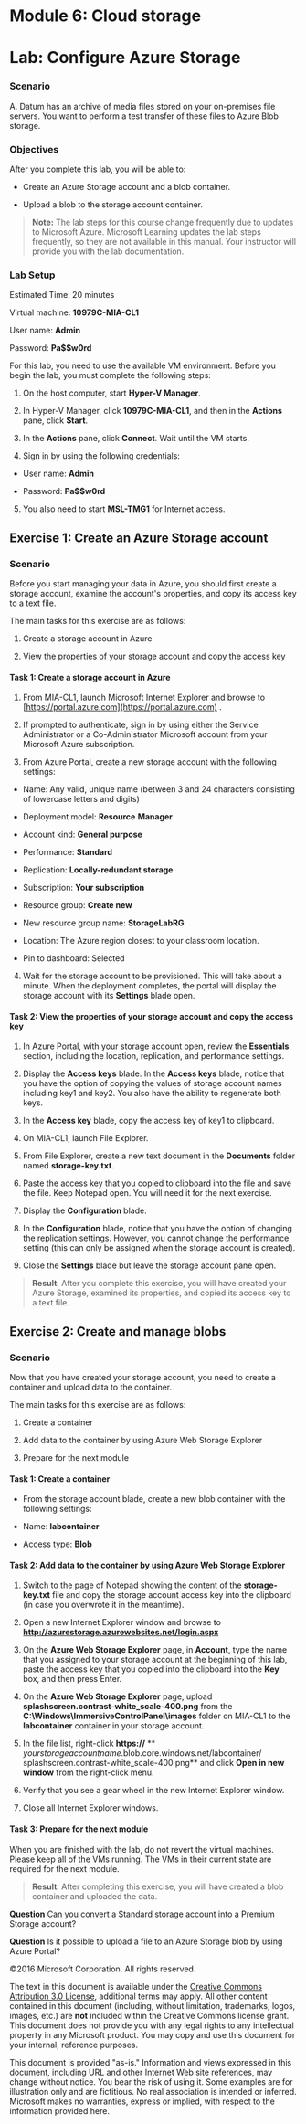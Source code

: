 # Module 6: Cloud storage
# Lab: Configure Azure Storage
  
### Scenario
  
A. Datum has an archive of media files stored on your on-premises file servers. You want to perform a test transfer of these files to Azure Blob storage.


### Objectives
  
After you complete this lab, you will be able to:

-   Create an Azure Storage account and a blob container.

-   Upload a blob to the storage account container.

>  **Note:** The lab steps for this course change frequently due to updates to Microsoft Azure. Microsoft Learning updates the lab steps frequently, so they are not available in this manual. Your instructor will provide you with the lab documentation.

### Lab Setup
  
Estimated Time: 20 minutes

Virtual machine:  **10979C-MIA-CL1**

User name:  **Admin**

Password:  **Pa$$w0rd**

For this lab, you need to use the available VM environment. Before you begin the lab, you must complete the following steps:

1.   On the host computer, start  **Hyper-V Manager**.

2.   In Hyper-V Manager, click  **10979C-MIA-CL1**, and then in the  **Actions** pane, click **Start**.

3.   In the  **Actions** pane, click **Connect**. Wait until the VM starts. 

4.   Sign in by using the following credentials: 


-   User name:  **Admin**

-   Password:  **Pa$$w0rd**


5.   You also need to start  **MSL-TMG1** for Internet access.



## Exercise 1: Create an Azure Storage account
  
### Scenario
  
Before you start managing your data in Azure, you should first create a storage account, examine the account's properties, and copy its access key to a text file.

The main tasks for this exercise are as follows:

1.   Create a storage account in Azure

2.   View the properties of your storage account and copy the access key



#### Task 1: Create a storage account in Azure
  
1.   From MIA-CL1, launch Microsoft Internet Explorer and browse to 
        [https://portal.azure.com](https://portal.azure.com)
      .

2.   If prompted to authenticate, sign in by using either the Service Administrator or a Co-Administrator Microsoft account from your Microsoft Azure subscription.

3.   From Azure Portal, create a new storage account with the following settings: 


  -   Name: Any valid, unique name (between 3 and 24 characters consisting of lowercase letters and digits)

  -   Deployment model:  **Resource** **Manager**

  -   Account kind:  **General purpose**

  -   Performance:  **Standard**

  -   Replication:  **Locally-redundant storage**

  -   Subscription:  **Your subscription**

  -   Resource group:  **Create new**

  -   New resource group name:  **StorageLabRG**

  -   Location: The Azure region closest to your classroom location.

  -   Pin to dashboard: Selected


4.   Wait for the storage account to be provisioned. This will take about a minute. When the deployment completes, the portal will display the storage account with its  **Settings** blade open.



#### Task 2: View the properties of your storage account and copy the access key
  
1.   In Azure Portal, with your storage account open, review the  **Essentials** section, including the location, replication, and performance settings.

2.   Display the  **Access keys** blade.
  In the  **Access keys** blade, notice that you have the option of copying the values of storage account names including key1 and key2. You also have the ability to regenerate both keys.

3.   In the  **Access key** blade, copy the access key of key1 to clipboard.

4.   On MIA-CL1, launch File Explorer.

5.   From File Explorer, create a new text document in the  **Documents** folder named **storage-key.txt**.

6.   Paste the access key that you copied to clipboard into the file and save the file. Keep Notepad open. You will need it for the next exercise.

7.   Display the  **Configuration** blade.

8.   In the  **Configuration** blade, notice that you have the option of changing the replication settings. However, you cannot change the performance setting (this can only be assigned when the storage account is created).

9.   Close the  **Settings** blade but leave the storage account pane open.


>  **Result**: After you complete this exercise, you will have created your Azure Storage, examined its properties, and copied its access key to a text file.


## Exercise 2: Create and manage blobs
  
### Scenario
  
Now that you have created your storage account, you need to create a container and upload data to the container.

The main tasks for this exercise are as follows:

1.   Create a container

2.   Add data to the container by using Azure Web Storage Explorer

3.   Prepare for the next module



#### Task 1: Create a container
  
-   From the storage account blade, create a new blob container with the following settings:


-   Name:  **labcontainer**

-   Access type:  **Blob**



#### Task 2: Add data to the container by using Azure Web Storage Explorer
  
1.   Switch to the page of Notepad showing the content of the  **storage-key.txt** file and copy the storage account access key into the clipboard (in case you overwrote it in the meantime).

2.   Open a new Internet Explorer window and browse to  **http://azurestorage.azurewebsites.net/login.aspx**

3.   On the  **Azure Web Storage Explorer** page, in **Account**, type the name that you assigned to your storage account at the beginning of this lab, paste the access key that you copied into the clipboard into the  **Key** box, and then press Enter.

4.   On the  **Azure Web Storage Explorer** page, upload **splashscreen.contrast-white_scale-400.png** from the **C:\Windows\ImmersiveControlPanel\images** folder on MIA-CL1 to the **labcontainer** container in your storage account.

5.   In the file list, right-click  **https://** ** _yourstorageaccountname_.blob.core.windows.net/labcontainer/ splashscreen.contrast-white_scale-400.png** and click **Open in new window** from the right-click menu.

6.   Verify that you see a gear wheel in the new Internet Explorer window. 

7.   Close all Internet Explorer windows.



#### Task 3: Prepare for the next module
  
When you are finished with the lab, do not revert the virtual machines. Please keep all of the VMs running. The VMs in their current state are required for the next module.

>  **Result**: After completing this exercise, you will have created a blob container and uploaded the data.



**Question** 
Can you convert a Standard storage account into a Premium Storage account?

**Question** 
Is it possible to upload a file to an Azure Storage blob by using Azure Portal?


©2016 Microsoft Corporation. All rights reserved.

The text in this document is available under the [Creative Commons Attribution 3.0 License](https://creativecommons.org/licenses/by/3.0/legalcode "Creative Commons Attribution 3.0 License"), additional terms may apply.  All other content contained in this document (including, without limitation, trademarks, logos, images, etc.) are **not** included within the Creative Commons license grant.  This document does not provide you with any legal rights to any intellectual property in any Microsoft product. You may copy and use this document for your internal, reference purposes.

This document is provided "as-is." Information and views expressed in this document, including URL and other Internet Web site references, may change without notice. You bear the risk of using it. Some examples are for illustration only and are fictitious. No real association is intended or inferred. Microsoft makes no warranties, express or implied, with respect to the information provided here.

  